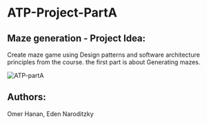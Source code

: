 # ATP-Project-PartA

## Maze generation - Project Idea:
Create maze game using Design patterns and software architecture principles from the course.
the first part is about Generating mazes.


![ATP-partA](https://user-images.githubusercontent.com/79142560/163842866-4fb0bad8-b2d7-4f05-8e47-766a18bf67c0.jpg)

## Authors: 
Omer Hanan, Eden Naroditzky 
